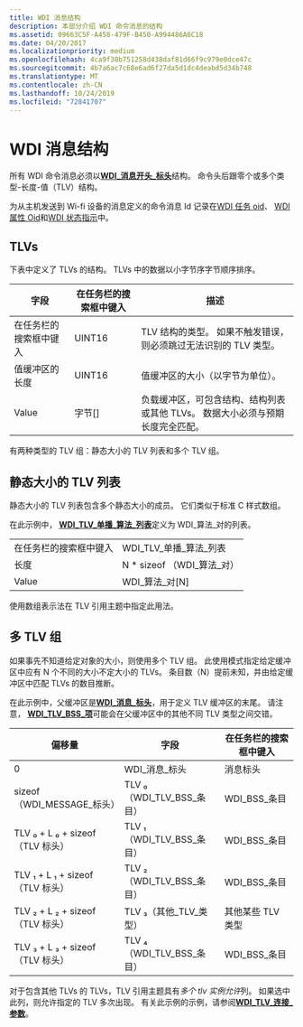```yaml
---
title: WDI 消息结构
description: 本部分介绍 WDI 命令消息的结构
ms.assetid: 09663C5F-A458-479F-B450-A994486A6C18
ms.date: 04/20/2017
ms.localizationpriority: medium
ms.openlocfilehash: 4ca9f38b751258d438daf81d66f9c979e0dce47c
ms.sourcegitcommit: 4b7a6ac7c68e6ad6f27da5d1dc4deabd5d34b748
ms.translationtype: MT
ms.contentlocale: zh-CN
ms.lasthandoff: 10/24/2019
ms.locfileid: "72841707"
---
```

# <a name="wdi-message-structure"></a>WDI 消息结构


所有 WDI 命令消息必须以[**WDI\_消息开头\_标头**](https://docs.microsoft.com/windows-hardware/drivers/ddi/dot11wdi/ns-dot11wdi-_wdi_message_header)结构。 命令头后跟零个或多个类型-长度-值（TLV）结构。

为从主机发送到 Wi-fi 设备的消息定义的命令消息 Id 记录在[WDI 任务 oid](https://docs.microsoft.com/windows-hardware/drivers/network/wdi-miniport-driver-task-oids)、 [WDI 属性 Oid](https://docs.microsoft.com/windows-hardware/drivers/network/wdi-miniport-driver-property-oids)和[WDI 状态指示](https://docs.microsoft.com/windows-hardware/drivers/network/wdi-miniport-driver-status-indications)中。

## <a name="tlvs"></a>TLVs


下表中定义了 TLVs 的结构。 TLVs 中的数据以小字节序字节顺序排序。

| 字段                      | 在任务栏的搜索框中键入     | 描述                                                                                                                                   |
|----------------------------|----------|-----------------------------------------------------------------------------------------------------------------------------------------------|
| 在任务栏的搜索框中键入                       | UINT16   | TLV 结构的类型。 如果不触发错误，则必须跳过无法识别的 TLV 类型。                                              |
| 值缓冲区的长度 | UINT16   | 值缓冲区的大小（以字节为单位）。                                                                                                        |
| Value                      | 字节\[\] | 负载缓冲区，可包含结构、结构列表或其他 TLVs。 数据大小必须与预期长度完全匹配。 |

 

有两种类型的 TLV 组：静态大小的 TLV 列表和多个 TLV 组。

## <a name="statically-sized-tlv-lists"></a>静态大小的 TLV 列表


静态大小的 TLV 列表包含多个静态大小的成员。 它们类似于标准 C 样式数组。

在此示例中， [**WDI\_TLV\_单播\_算法\_列表**](https://docs.microsoft.com/windows-hardware/drivers/network/wdi-tlv-unicast-algorithm-list)定义为 WDI\_算法\_对的列表。

|        |                                    |
|--------|------------------------------------|
| 在任务栏的搜索框中键入   | WDI\_TLV\_单播\_算法\_列表 |
| 长度 | N \* sizeof （WDI\_算法\_对）      |
| Value  | WDI\_算法\_对\[N\]              |

 

使用数组表示法在 TLV 引用主题中指定此用法。

## <a name="multi-tlv-groups"></a>多 TLV 组


如果事先不知道给定对象的大小，则使用多个 TLV 组。 此使用模式指定给定缓冲区中应有 N 个不同的大小不定大小的 TLVs。 条目数（N）提前未知，并由给定缓冲区中匹配 TLVs 的数目推断。

在此示例中，父缓冲区是[**WDI\_消息\_标头**](https://docs.microsoft.com/windows-hardware/drivers/ddi/dot11wdi/ns-dot11wdi-_wdi_message_header)，用于定义 TLV 缓冲区的末尾。 请注意， [**WDI\_TLV\_BSS\_项**](https://docs.microsoft.com/windows-hardware/drivers/network/wdi-tlv-bss-entry)可能会在父缓冲区中的其他不同 TLV 类型之间交错。

| 偏移量                         | 字段                       | 在任务栏的搜索框中键入                |
|--------------------------------|-----------------------------|---------------------|
| 0                              | WDI\_消息\_标头        | 消息标头      |
| sizeof （WDI\_MESSAGE\_标头）   | TLV ₀（WDI\_TLV\_BSS\_条目） | WDI\_BSS\_条目     |
| TLV ₀ + L ₀ + sizeof （TLV 标头） | TLV ₁（WDI\_TLV\_BSS\_条目） | WDI\_BSS\_条目     |
| TLV ₁ + L ₁ + sizeof （TLV 标头） | TLV ₂（WDI\_TLV\_BSS\_条目） | WDI\_BSS\_条目     |
| TLV ₂ + L ₂ + sizeof （TLV 标头） | TLV ₃（其他\_TLV\_类型）     | 其他某些 TLV 类型 |
| TLV ₃ + L ₃ + sizeof （TLV 标头） | TLV ₄（WDI\_TLV\_BSS\_条目） | WDI\_BSS\_条目     |

 

对于包含其他 TLVs 的 TLVs，TLV 引用主题具有*多个 tlv 实例允许*列。 如果选中此列，则允许指定的 TLV 多次出现。 有关此示例的示例，请参阅[**WDI\_TLV\_连接\_参数**](https://docs.microsoft.com/windows-hardware/drivers/network/wdi-tlv-connect-parameters)。

 

 





